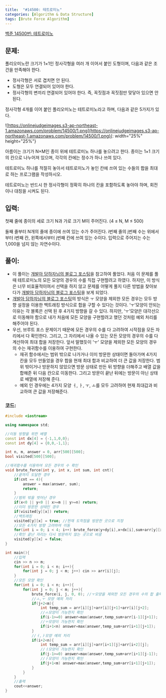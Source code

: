 ```yaml
---
title:  "#14500: 테트로미노"
categories: [Algorithm & Data Structure]
tags: [Brute Force Algorithm]
---
```


[백준 14500번: 테트로미노](https://www.acmicpc.net/problem/14500)

## 문제:

폴리오미노란 크기가 1×1인 정사각형을 여러 개 이어서 붙인 도형이며, 다음과 같은 조건을 만족해야 한다.

- 정사각형은 서로 겹치면 안 된다.
- 도형은 모두 연결되어 있어야 한다.
- 정사각형의 변끼리 연결되어 있어야 한다. 즉, 꼭짓점과 꼭짓점만 맞닿아 있으면 안 된다.

정사각형 4개를 이어 붙인 폴리오미노는 테트로미노라고 하며, 다음과 같은 5가지가 있다.

![https://onlinejudgeimages.s3-ap-northeast-1.amazonaws.com/problem/14500/1.png](https://onlinejudgeimages.s3-ap-northeast-1.amazonaws.com/problem/14500/1.png){: width="25%" height="25%"}

아름이는 크기가 N×M인 종이 위에 테트로미노 하나를 놓으려고 한다. 종이는 1×1 크기의 칸으로 나누어져 있으며, 각각의 칸에는 정수가 하나 쓰여 있다.

테트로미노 하나를 적절히 놓아서 테트로미노가 놓인 칸에 쓰여 있는 수들의 합을 최대로 하는 프로그램을 작성하시오.

테트로미노는 반드시 한 정사각형이 정확히 하나의 칸을 포함하도록 놓아야 하며, 회전이나 대칭을 시켜도 된다.

## 입력:

첫째 줄에 종이의 세로 크기 N과 가로 크기 M이 주어진다. (4 ≤ N, M ≤ 500)

둘째 줄부터 N개의 줄에 종이에 쓰여 있는 수가 주어진다. i번째 줄의 j번째 수는 위에서부터 i번째 칸, 왼쪽에서부터 j번째 칸에 쓰여 있는 수이다. 입력으로 주어지는 수는 1,000을 넘지 않는 자연수이다.

## 풀이:

- 이 풀이는 [개발아 담하자님의 블로그 포스팅](https://silver-g-0114.tistory.com/132)을 참고하여 풀었다. 처음 이 문제를 풀때 테트로미노의 모든 모양의 경우의 수를 직접 구현할려고 하였다. 하지만, 이 방식은 너무 비효율적이여서 선택을 하지 않고 문제를 어떻게 풀지 다른 방법을 찾아보다가 [개발아 담하자님의 블로그 포스팅](https://silver-g-0114.tistory.com/132)을 보게 되었다.
- [개발아 담하자님의 블로그 포스팅](https://silver-g-0114.tistory.com/132)의 방식은 ㅜ 모양을 제외한 모든 경우는 모두 방향 설정을 이용한 백트래킹 방식으로 합을 구할 수 있다는 것이다. ‘ㅜ’모양이 안되는 이유는 각 블록은 선택 된 후 4가지 방향을 갈 수 있다. 하지만, ‘ㅜ’모양은 대각선으로 이동해야 함으로 내가 처음에 모든 모양을 구현할려고 했던 것처럼 예외 처리를 해주어야 된다.
- 우선, 브루트 포스 문제이기 때문에 모든 경우의 수를 다 고려하여 시작점을 모든 자리에서 다 확인한다. 그리고, 그 자리에서 나올 수 있는 모든 모양의 경우의 수를 다 계산하여 최대 합을 저장한다. 앞서 말했듯이 ‘ㅜ' 모양을 제외한 모든 모양의 경우의 수는 재귀함수를 이용하여 구현한다.
    - 재귀 함수에서는 범위 밖으로 나가거나 이미 방문한 상태이면 돌아가며 4가지 칸을 모두 만들었을 경우 합을 현재 최대 합과 비교하여 더 큰 값을 저장한다. 범위 밖이거나 방문하지 않았으면 방문 상태로 만든 뒤 방향을 더해주고 배열 값을 합해준 뒤 다음 칸으로 이동한다. 그리고 방문이 끝난 뒤에는 방문이 아닌 상태로 배열에 저장해 준다.
    - 예외 인 경우에는 4가지 모양 ㅓ, ㅏ, ㅜ, ㅗ를 모두 고려하여 현재 최대갑과 비교하여 큰 값을 저장해준다.

### 코드:

```cpp
#include <iostream>

using namespace std;

//이동 방향을 위한 배열
const int dx[4] = {-1,1,0,0};
const int dy[4] = {0,0,-1,1};

int n, m, answer = 0, arr[500][500];
bool visited[500][500];

//재귀함수를 이용하여 모든 경우의 수 확인
void brute_force(int y, int x, int sum, int cnt){
	//끝까지 도달한 경우
	if(cnt == 4){
		answer = max(answer, sum);
		return;
	}
	//범위 밖을 벗어난 경우
	if(x<0 || y<0 || x>=m || y>=n) return;
	//이미 방문한 상태인 경우
	if(visited[y][x]) return;
	//백트래킹 
	visited[y][x] = true; //현재 도착점을 방문한 곳으로 지정
	//모든 4가지 방향 고려하여 이동
	for(int i = 0; i < 4; i++) brute_force(y+dy[i],x+dx[i],sum+arr[y][x],cnt+1);
	//확인 끝난 자리는 다시 방문하지 않는 곳으로 바꿈
	visited[y][x] = false;	
}

int main(){
	//입력
	cin >> n >> m;
	for(int i = 0; i < n; i++){
		for(int j = 0; j < m; j++) cin >> arr[i][j];
	}
	//모든 모양 확인
	for(int i = 0; i < n; i++){
		for(int j = 0; j < m; j++){
			brute_force(i, j, 0, 0); //ㅜ모양을 제외한 모든 경우의 수의 합 출력
			//ㅗ,ㅜ 모양 예외 처리 
			if(j+2<m){
				int temp_sum = arr[i][j]+arr[i][j+1]+arr[i][j+2];
				//ㅗ모양이 가능한지 확인 
				if(i-1>=0) answer=max(answer,temp_sum+arr[i-1][j+1]);
				//ㅜ모양이 가능한지 확인 
				if(i+1<n) answer=max(answer,temp_sum+arr[i+1][j+1]);
			}
			//ㅓ,ㅏ모양 예외 처리 
			if(i+2<n){
				int temp_sum = arr[i][j]+arr[i+1][j]+arr[i+2][j];
				//ㅓ모양이 가능한지 확인 
				if(j-1>=0) answer=max(answer,temp_sum+arr[i+1][j-1]);
				//ㅏ모양이 가능한지 확인 
				if(j+1<m) answer=max(answer,temp_sum+arr[i+1][j+1]);
			}
		}
	}
	//출력 
	cout<<answer;
}
```